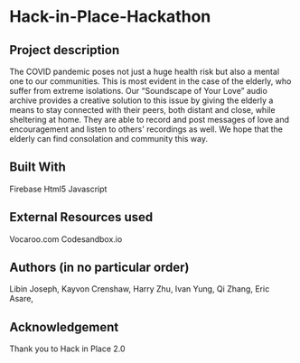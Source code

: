 # Hack-in-Place-Hackathon
## Project description 
The COVID pandemic poses not just a huge health risk but also a mental one to our communities. This is most evident in the case of the elderly, who suffer from extreme isolations. 
Our “Soundscape of Your Love” audio archive provides a creative solution to this issue by giving the elderly a means to stay connected with their peers, both distant and close, while sheltering at home. They are able to record and post messages of love and encouragement and listen to others' recordings as well. 
We hope that the elderly can find consolation and community this way.
## Built With
Firebase 
Html5 
Javascript
## External Resources used
Vocaroo.com 
Codesandbox.io
## Authors (in no particular order)
Libin Joseph, 
Kayvon Crenshaw,
Harry Zhu,
Ivan Yung,
Qi Zhang,
Eric Asare, 
## Acknowledgement 
Thank you to Hack in Place 2.0
